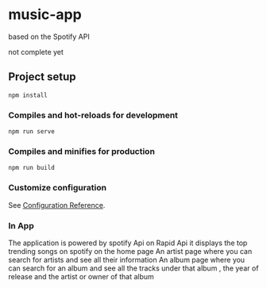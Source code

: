 # music-app

based on the Spotify API

not complete yet

## Project setup

```
npm install
```

### Compiles and hot-reloads for development

```
npm run serve
```

### Compiles and minifies for production

```
npm run build
```

### Customize configuration

See [Configuration Reference](https://cli.vuejs.org/config/).

### In App

The application is powered by spotify Api on Rapid Api
it displays the top trending songs on spotify on the home page
An artist page where you can search for artists and see all their information
An album page where you can search for an album and see all the tracks under that album , the year of release and the artist or owner of that album
